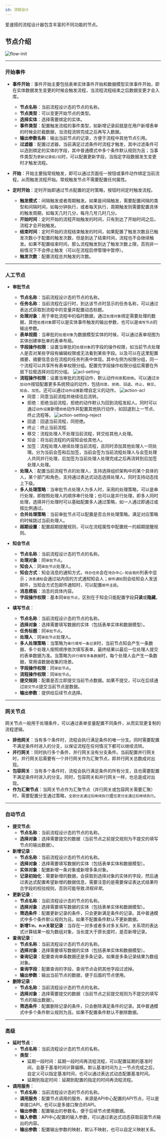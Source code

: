 ```yaml
---
id: 流程设计
---
```


爱速搭的流程设计器包含丰富的不同功能的节点。

## 节点介绍

![flow-init](/img/BPM流程/基础/flow-init.png)

---

### 开始事件

- **事件开始**：事件开始主要包括表单实体事件开始和数据模型实体事件开始，即在实体数据发生变更的时候会触发流程，当流程流程结束之后数据变更才会入库。
  - **节点名称**：当前流程设计态的节点的名称。
  - **节点类型**：可以变更开始节点的类型。
  - **选择实体**：选择需要绑定的实体。
  - **事件类型**：配置触发流程的事件类型，如新增记录前就是在用户新增表单的时候会拦截数据，当流程流转完成之后再写入数据。
  - **输出参数名称**：输出当前节点的记录，方便于流程中其他节点引用。
  - **过滤器**：配置过滤器，当前满足过滤条件时流程才触发，其中过滤条件可以选到绑定的实体的字段，其中普通模式中多个条件默认规则为且；当事件类型为`更新记录前/后`时，可以配置更新字段，当指定字段数据发生变更时才触发流程。

- **开始**：开始主要指常规触发，即可以通过页面任一按钮或事件动作绑定当前流程，从而触发流程开始。常规触发节点不需要配置任何属性。

- **定时开始**：定时开始即通过节点配置的定时策略，按钮时间定时触发流程。
  - **触发模式**：间隔触发或者周期触发。如果是间隔触发，需要配置间隔的类型和间隔时间，如每分钟执行，或者每天执行，周期触发则需要配置具体的触发周期，如每天几时几分，每月几号几时几分。
  - **开始时间**：定时开始的流程开始触发的时间，只有到达了开始时间之后，流程才会开始触发。
  - **结束时间**：定时开始的流程结束触发的时间，如果配置了触发次数且已触发次数小于配置的触发次数，但是到达了结束时间，流程也不会继续触发。如果不配置结束时间，那么流程触发到达了触发次数上限，否则非一般情况下不会停止触发（可以在流程启停管理中暂停）。
  - **触发次数**：配置流程总共触发的次数。

---

### 人工节点

- **审批节点**
  - **节点名称**：当前流程设计态的节点的名称。
  - **任务名称**：当前流程在运行时，到达该节点时显示的任务名称，可以通过表达式获取到流程中的变量并配置动态标题。
  - **处理对象**：用于审批流程中的临时数据，通过`处理对象`绑定需要处理的数据，其他`处理对象`即可以是实体事件触发的输出参数，也可以是`填写节点`的输出参数。
  - **表单视图**：当审批的`处理对象`为数据模型实体的时候，可以通过表单视图为实体创建审批单的表单布局。
  - **字段操作权限**：设置当审批的`处理对象`的字段的操作权限，如当前节点处理人是否对某些字段有编辑权限或无法看到某些字段。以及可以在这里配置摘要，摘要信息会在流程的任务列表中体现。其中左侧为权限分组，同一个流程可以共享所有表单权限分组。配置完字段操作权限分组后需要在外层下拉框选择对应的分组。
  ![acl-setting](/img/BPM流程/流程设计/acl-setting.png)
  - **流程操作权限**：设置当审批的流程动作，默认动作`同意`和`拒绝`。可以通过`添加动作`按钮配置更多系统预设的动作，包括`同意`、`拒绝`、`回退`、`终止`、`移交`、`知会`、`加签`。还可以通过`动作设置`新增自定义的动作。
  ![action-acl](/img/BPM流程/流程设计/action-acl.png)
    - 同意：同意当前流程并继续往后流转。
    - 拒绝：拒绝当前流程，拒绝的动作默认为回到流程发起人。同时可以通过`动作设置`新增`拒绝`动作并配置其他执行动作，如回退到上一节点、终止流程等。
    ![action-setting-reject](/img/BPM流程/流程设计/action-setting-reject.png)
    - 回退：回退当前流程，同拒绝。
    - 终止：终止当前流程.
    - 移交：流程处理人不处理当前流程，转交给其他人处理。
    - 知会：将当前流程的内容知会给其他人。
    - 加签：流程处理人继续处理当前流程，且同时添加其他处理人一同处理。分为当前会签和后加签，当前会签为当前流程处理人与会签处理人共同并行处理，后加签为当前处理人处理完成之后再流转到后加签处理人处理。
  - **处理人**：配置当前流程节点的处理人，支持选择组织架构中的某个具体的人，某个部门和角色，支持通过表达式动态选择处理人，同时支持动态找上下级。
  - **多人处理策略**：当审批节点处理人为多人时，采用的处理策略，可以是串行处理，即按照处理人的顺序串行处理；也可以是并行处理，即多人同时处理，选择并行处理时可以基础配置多人通过策略，如一人通过即通过或按比例通过。
  - **合并处理策略**：当前审批节点可以配置是否合并处理策略。满足对应策略的时候跳过当前处理人。
  - **超期设置**：配置超期提醒规则，可以在流程属性中配置统一的超期提醒规则。

- **知会节点**
  - **节点名称**：当前流程设计态的节点的名称。
  - **处理对象**：同`审批节点`。
  - **知会人**：同`审批节点`处理人。
  - **知会方式**：知会消息的通知方式，`待办任务`会在`待办中心-知会我的`列表中显示；`消息通知`会通过站内信的方式通知知会人；`邮件通知`则会给知会人发送邮件，当知会方式包邮件通知时，可以配置`邮件主题`。
  - **消息模板**：消息的具体内容。
  - **字段操作权限**：基本同`审批节点`，区别在于知会只能配置字段**只读**或**隐藏**。

- **填写节点**：
  - **节点名称**：当前流程设计态的节点的名称。
  - **选择对象**：选择需要填写数据的实体（包括表单实体和数据模型）。
  - **任务标题**：同`审批节点`。
  - **处理人**：同`审批节点`处理人。
  - **多人处理策略**：当策略为`串行填写一条记录`时，当前节点知会产生一条数据，多个处理人按照顺序依次填写表单，最终结果以最后一位处理人提交的表单数据为准。当策略为`并行填写多条数据`时，每个处理人会产生一条数据，常用语数据收集的场景。
  - **字段操作权限**：同`审批节点`。
  - **流程操作权限**：同`审批节点`。
  - **提交规则**：配置是否立即提交当前节点数据。如果不提交，可以在后续通过`提交节点`提交当前节点是数据。
  - **输出参数**：提供给后续节点选择。

---

### 网关节点

网关节点一般用于处理条件，可以通过表单变量配置不同条件，从而实现更复制的流程逻辑。

- **排他网关**：当有多个条件时，流程会执行满足条件的唯一分支。同时需要配置不满足条件时进入的分支，以保证流程在任何情况下都可以继续流转。
- **并行网关**：同时执行多个条件，并行网关没有分支条件。当前配置并行网关时，并行网关后需要有一个并行网关作为汇聚节点，即并行网关总数成对出现。
- **包容网关**：当有多个条件时，流程会执行满足条件的所有分支，且也需要配置不满足条件时进入的分支。同时，包容网关和并行网关一样，也总是成对出现。
- **作为汇聚节点**：当网关节点作为汇聚节点（并行网关或包容网关需要汇聚）时，需要配置分支通过策略，`全部分支通过后继续执行`或`任意分支通过后继续执行`。

---

### 自动节点

- **提交节点**:
  - **节点名称**：当前流程设计态的节点的名称。
  - **选择对象**：选择需要提交的数据（当前节点之前提交规则为不提交的填写节点的输出数据）。
- **新增记录**：
  - **节点名称**：当前流程设计态的节点的名称。
  - **选择对象**：选择需要填写数据的实体（包括表单实体和数据模型）。
  - **实体对象**：配置新增一条对象或新增多条对象。
  - **记录初始化**：需要新增的数据，会获取到选择对象的实体的字段，然后通过表达式配置希望新增的数据信息，需要注意的是需要保证表达式结果符合字段的校验规则，否则可能导致*流程异常*。
- **更新记录**：
  - **节点名称**：当前流程设计态的节点的名称。
  - **选择对象**：选择需要填写数据的实体（包括表单实体和数据模型）。
  - **筛选条件**：配置更新记录的条件，只会更新满足条件的记录。其中普通模式中多个条件默认规则为且。如果不配置条件默认不更新数据。
  - **新增1:n、n:n关联记录**：当存在一对多或者多对多关系时，关系项的表达式计算结果一般为数组对象，当长度大于原长度时，是否新增记录。
- **查询记录**：
  - **节点名称**：当前流程设计态的节点的名称。
  - **选择对象**：选择需要填写数据的实体（包括表单实体和数据模型）。
  - **查询记录**：配置查询单条数据还是多条记录。如果是多条记录结果为数组对象。
  - **查询字段**：配置查询的字段，查询节点会把其他字段过滤掉。
  - **输出参数**：输出当前节点的数据，便于后面的节点使用。
- **删除记录**：
  - **节点名称**：当前流程设计态的节点的名称。
  - **选择对象**：选择需要提交的数据（当前节点之前提交规则为不提交的填写节点的输出数据）。
  - **筛选条件**：配置删除记录的条件，只会删除满足条件的记录。其中普通模式中多个条件默认规则为且。如果不配置条件默认不删除数据。

---

### 高级

- **延时节点**：
  - **节点名称**：当前流程设计态的节点的名称。
  - **类型**：
    - 延期一段时间：延期一段时间再流程流程，可以配置延期的基准时间，会基于基准时间计算偏移。默认基准时间为上一节点完成之后，自定义可以指定基准时间，也可以通过表达式动态配置基准时间。
    - 延期到指定时间：延期到配置的指定的时间再流程流程。
- **调用服务**：
  - **节点名称**：当前流程设计态的节点的名称。
  - **调用服务**：配置节点调用的服务，来源是API中心配置的API节点，可以是单接口API，也可以是多接口聚合的API。
  - **输出参数**：配置输出的参数名，便于后续节点使用数据。
  - **输入参数**：API中心配置的输入参数，可以通过表达式动态获取前面节点输出的内容。
  - **输出参数**：配置输出参数的映射，默认不映射，也可以自定义映射关系。